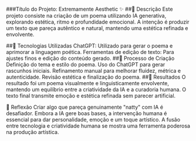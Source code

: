 ###Título do Projeto: Extremamente Aesthetic ✨
##📒 Descrição
Este projeto consiste na criação de um poema utilizando IA generativa, explorando estética, ritmo e profundidade emocional. A intenção é produzir um texto que pareça autêntico e natural, mantendo uma estética refinada e envolvente.

##🤖 Tecnologias Utilizadas
ChatGPT: Utilizado para gerar o poema e aprimorar a linguagem poética.
Ferramentas de edição de texto: Para ajustes finos e edição do conteúdo gerado.
##🧐 Processo de Criação
Definição do tema e estilo do poema.
Uso do ChatGPT para gerar rascunhos iniciais.
Refinamento manual para melhorar fluidez, métrica e autenticidade.
Revisão estética e finalização do poema.
##🚀 Resultados
O resultado foi um poema visualmente e linguisticamente envolvente, mantendo um equilíbrio entre a criatividade da IA e a curadoria humana. O texto final transmite emoção e estética refinada sem parecer artificial.

💭 Reflexão
Criar algo que pareça genuinamente "natty" com IA é desafiador. Embora a IA gere boas bases, a intervenção humana é essencial para dar personalidade, emoção e um toque artístico. A fusão entre tecnologia e criatividade humana se mostra uma ferramenta poderosa na produção artística.

